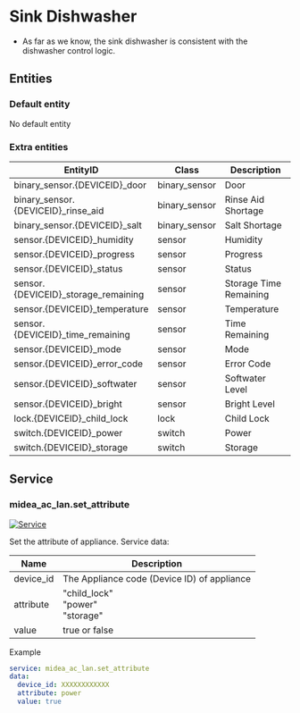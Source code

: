 # Sink Dishwasher
- As far as we know, the sink dishwasher is consistent with the dishwasher control logic.

## Entities
### Default entity
No default entity

### Extra entities

| EntityID                            | Class         | Description            |
|-------------------------------------|---------------|------------------------|
| binary_sensor.{DEVICEID}_door       | binary_sensor | Door                   |
| binary_sensor.{DEVICEID}_rinse_aid  | binary_sensor | Rinse Aid Shortage     |
| binary_sensor.{DEVICEID}_salt       | binary_sensor | Salt Shortage          |
| sensor.{DEVICEID}_humidity          | sensor        | Humidity               |
| sensor.{DEVICEID}_progress          | sensor        | Progress               |
| sensor.{DEVICEID}_status            | sensor        | Status                 |
| sensor.{DEVICEID}_storage_remaining | sensor        | Storage Time Remaining |
| sensor.{DEVICEID}_temperature       | sensor        | Temperature            |
| sensor.{DEVICEID}_time_remaining    | sensor        | Time Remaining         |
| sensor.{DEVICEID}_mode              | sensor        | Mode                   |
| sensor.{DEVICEID}_error_code        | sensor        | Error Code             |
| sensor.{DEVICEID}_softwater         | sensor        | Softwater Level        |
| sensor.{DEVICEID}_bright            | sensor        | Bright Level           |
| lock.{DEVICEID}_child_lock          | lock          | Child Lock             |
| switch.{DEVICEID}_power             | switch        | Power                  |
| switch.{DEVICEID}_storage           | switch        | Storage                |

## Service

### midea_ac_lan.set_attribute

[![Service](https://my.home-assistant.io/badges/developer_call_service.svg)](https://my.home-assistant.io/redirect/developer_call_service/?service=midea_ac_lan.set_attribute)

Set the attribute of appliance. Service data:

| Name      | Description                                 |
|-----------|---------------------------------------------|
| device_id | The Appliance code (Device ID) of appliance |
| attribute | "child_lock"<br />"power"<br /> "storage"   |
| value     | true or false                               |

Example
```yaml
service: midea_ac_lan.set_attribute
data:
  device_id: XXXXXXXXXXXX
  attribute: power
  value: true
```